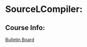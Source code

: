 # SourceLCompiler:
## Course Info:
[Bulletin Board](https://csc.cdf.toronto.edu/mybb/forumdisplay.php?fid=388) 

